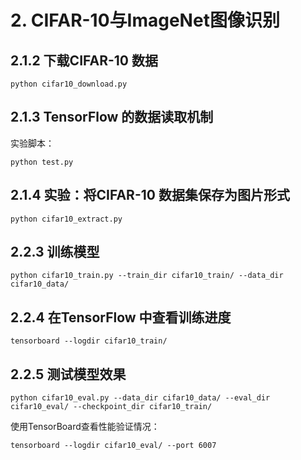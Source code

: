 # 2. CIFAR-10与ImageNet图像识别

## 2.1.2 下载CIFAR-10 数据

```
python cifar10_download.py
```

## 2.1.3 TensorFlow 的数据读取机制

实验脚本：
```
python test.py
```

## 2.1.4 实验：将CIFAR-10 数据集保存为图片形式

```
python cifar10_extract.py
```

## 2.2.3 训练模型

```
python cifar10_train.py --train_dir cifar10_train/ --data_dir cifar10_data/
```

## 2.2.4 在TensorFlow 中查看训练进度
```
tensorboard --logdir cifar10_train/
```

## 2.2.5 测试模型效果
```
python cifar10_eval.py --data_dir cifar10_data/ --eval_dir cifar10_eval/ --checkpoint_dir cifar10_train/
```

使用TensorBoard查看性能验证情况：
```
tensorboard --logdir cifar10_eval/ --port 6007
```
